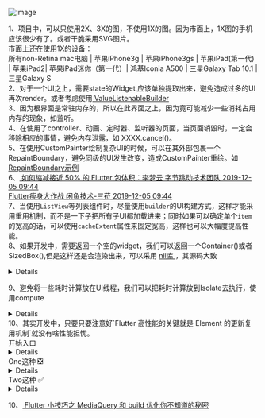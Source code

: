 ![image](https://github.com/shaoting0730/Flutter_learn_demo/blob/master/%E6%80%A7%E8%83%BD%E4%BC%98%E5%8C%96/%E6%80%A7%E8%83%BD%E4%BC%98%E5%8C%96.png) <br/>

1、项目中，可以只使用2X、3X的图，不使用1X的图。因为市面上，1X图的手机应该很少有了。或者干脆采用SVG图片。 <br/>
市面上还在使用1X的设备： <br/>
所有non-Retina mac电脑 |  苹果iPhone3g |  苹果iPhone3gs | 苹果iPad(第一代) | 苹果iPad2|  苹果iPad迷你（第一代）|  鸿基Iconia A500 |  三星Galaxy Tab 10.1 |  三星Galaxy S  <br/>
2、对于一个UI之上，需要state的Widget,应该单独提取出来，避免造成过多的UI再次render。或者考虑使用[ ValueListenableBuilder ]( https://github.com/shaoting0730/Flutter_learn_demo/tree/master/%E5%8A%9F%E8%83%BD%E7%B1%BBWidget/value_widget_builder_demo  ) <br/>
3、因为根界面是常驻内存的，所以在此界面之上，因为竟可能减少一些消耗占用内存的现象，如监听。<br/>
4、在使用了controller、动画、定时器、监听器的页面，当页面销毁时，一定会移除相应的事情，避免内存泄露，如 XXXX.cancel()。<br/>
5、在使用CustomPainter绘制复杂UI的时候，可以在其外部包裹一个RepaintBoundary，避免同级的UI发生改变，造成CustomPainter重绘。如 [ RepaintBoundary示例 ]( https://github.com/shaoting0730/Flutter_learn_demo/tree/master/%E6%80%A7%E8%83%BD%E4%BC%98%E5%8C%96/RepaintBoundary_demo )   <br/>
6、[ 如何缩减接近 50% 的 Flutter 包体积：李梦云 字节跳动技术团队 2019-12-05 09:44 ]( https://mp.weixin.qq.com/s/Ls3cDcqjlyOX80PXUO0wRw  )  <br/>
      [ Flutter瘦身大作战  闲鱼技术-三莅 2019-12-05 09:44 ]( https://www.yuque.com/xytech/flutter/hnxs1g    )  <br/>
7、当使用`ListView`等列表组件时，尽量使用`builder`的UI构建方式，这样才能采用重用机制，而不是一下子把所有子UI都加载进来；同时如果可以确定单个`item`的宽高的话，可以使用`cacheExtent`属性来固定宽高，这样也可以大幅度提高性能。 <br/>
8、如果开发中，需要返回一个空的widget，我们可以返回一个Container()或者SizedBox(),但是这样还是会渲染出来，可以采用 [ nil库 ]( https://github.com/letsar/nil  )，其源码大致

<details>

```

import 'package:flutter/widgets.dart';
import 'package:flutter/foundation.dart';

/// A [Nil] instance, you can use in your layouts.
const nil = Nil();

/// A widget which is not in the layout and does nothing.
/// It is useful when you have to return a widget and can't return null.
class Nil extends Widget {
  /// Creates a [Nil] widget.
  const Nil({Key? key}) : super(key: key);

  @override
  Element createElement() => _NilElement(this);
}

class _NilElement extends Element {
  _NilElement(Nil widget) : super(widget);

  @override
  void mount(Element? parent, dynamic newSlot) {
    assert(parent is! MultiChildRenderObjectElement, """
        You are using Nil under a MultiChildRenderObjectElement.
        This suggests a possibility that the Nil is not needed or is being used improperly.
        Make sure it can't be replaced with an inline conditional or
        omission of the target widget from a list.
        """);

    super.mount(parent, newSlot);
  }

  @override
  bool get debugDoingBuild => false;

  @override
  void performRebuild() {}
}
```
这样既可以返回widget，又不会实际渲染出来了。

</details>

9、避免将一些耗时计算放在UI线程，我们可以把耗时计算放到Isolate去执行，使用compute

<details>
  
```

import 'package:flutter/foundation.dart';
import 'package:flutter/material.dart';

class Home extends StatefulWidget {
  const Home({Key? key}) : super(key: key);

  @override
  State<Home> createState() => _HomeState();
}

class _HomeState extends State<Home> {
  Future<dynamic> getData() {
    // https://www.youtube.com/watch?v=5AxWC49ZMzs&ab_channel=Flutter
    var data = compute(doSomeThing, '11111');
    return data;
  }

  static dynamic doSomeThing(String str) {
    // 耗时操作
    print(str); // 11111
    int result = int.parse(str) * 2;
    return result;
  }

  @override
  Widget build(BuildContext context) {
    return Scaffold(
      body: FutureBuilder(
        future: getData(),
        builder: (BuildContext context, AsyncSnapshot<dynamic> snapshot) {
          return Container(
            child: Text('${snapshot.data}'),
          );
        },
      ),
    );
  }
}

```

</details>
10、其实开发中，只要只要注意好`Flutter 高性能的关键就是 Element 的更新复用机制`就没有啥性能担忧。<br/>
开始入口 <br/>
<details>

```

import 'package:ceshi/one.dart';
import 'package:ceshi/two.dart';
import 'package:flutter/material.dart';

void main() {
  runApp(const MyApp());
}

class MyApp extends StatelessWidget {
  const MyApp({super.key});

  @override
  Widget build(BuildContext context) {
    return MaterialApp(
      title: 'Flutter Demo',
      theme: ThemeData(
        primarySwatch: Colors.blue,
      ),
      home:  Two(), // One()
    );
  }
}

```

</details>
One这种 ❎<br/>
<details>

```
import 'package:flutter/material.dart';

class One extends StatefulWidget {
  const One({Key? key}) : super(key: key);

  @override
  State<One> createState() => _OneState();
}

class _OneState extends State<One> {
  int _counter = 0;
  void _incrementCounter() {
    setState(() {
      _counter++;
    });
  }

  @override
  Widget build(BuildContext context) {
    return Scaffold(
      body: Center(
        child: Column(
          mainAxisAlignment: MainAxisAlignment.center,
          children: [
            InkWell(
              onTap: _incrementCounter,
              child: Text('点击我 $_counter'),
            ),
            Container(
              height: 200,
            ),
            ChildWidget(),
          ],
        ),
      ),
    );
  }
}

/// 1、输出会走
// class ChildWidget extends StatefulWidget {
//   const ChildWidget({Key? key}) : super(key: key);
//
//   @override
//   State<ChildWidget> createState() => _ChildWidgetState();
// }
//
// class _ChildWidgetState extends State<ChildWidget> {
//   @override
//   Widget build(BuildContext context) {
//     print('走了吗？？？');
//     return Text('........');
//   }
// }

/// 2、输出也会走
class ChildWidget extends StatelessWidget {
  const ChildWidget({Key? key}) : super(key: key);

  @override
  Widget build(BuildContext context) {
    print('走了吗？？？');
    return Text('。。。。。。');
  }
}

/// 优化方案： 可以把state 的_counter和点击组件Inkwell都拆出去，那么这个state的更改就只会更新他本身而已。
```

</details>
Two这种 ✅  <br/>
<details>

```

import 'package:flutter/material.dart';

class Two extends StatefulWidget {
  const Two({Key? key}) : super(key: key);

  @override
  State<Two> createState() => _TwoState();
}

class _TwoState extends State<Two> {
  @override
  Widget build(BuildContext context) {
    return Scaffold(
      body: Center(
        child: Column(
          mainAxisAlignment: MainAxisAlignment.center,
          children: [
            AddWidget(
              twoCallBack: (int count) {
                // print(count);
              },
            ),
            Container(
              height: 200,
            ),
            ChildWidget(),
          ],
        ),
      ),
    );
    ;
  }
}

/// 1、只在第一次初始化会走一次，之后不会走
class ChildWidget extends StatefulWidget {
  const ChildWidget({Key? key}) : super(key: key);

  @override
  State<ChildWidget> createState() => _ChildWidgetState();
}

class _ChildWidgetState extends State<ChildWidget> {
  @override
  Widget build(BuildContext context) {
    print('走了吗？？？');
    return Text('-------');
  }
}

/// 1、只在第一次初始化会走一次，之后不会走
// class ChildWidget extends StatelessWidget {
//   const ChildWidget({Key? key}) : super(key: key);
//
//   @override
//   Widget build(BuildContext context) {
//     print('走了吗？？？');
//     return Text('-------');
//   }
// }

/// 单独把state拆出来
class AddWidget extends StatefulWidget {
  final twoCallBack;
  const AddWidget({Key? key, required this.twoCallBack}) : super(key: key);

  @override
  State<AddWidget> createState() => _AddWidgetState();
}

class _AddWidgetState extends State<AddWidget> {
  int _counter = 0;
  void _incrementCounter() {
    setState(() {
      _counter++;
    });
    widget.twoCallBack(_counter);
  }

  @override
  Widget build(BuildContext context) {
    return InkWell(
      onTap: _incrementCounter,
      child: Text('点击我 $_counter'),
    );
  }
}
```

</details>

10、[ Flutter 小技巧之 MediaQuery 和 build 优化你不知道的秘密 ]( https://juejin.cn/post/7114098725600903175?searchId=20231103175904D4AC41C8C00863D4AA3C )
